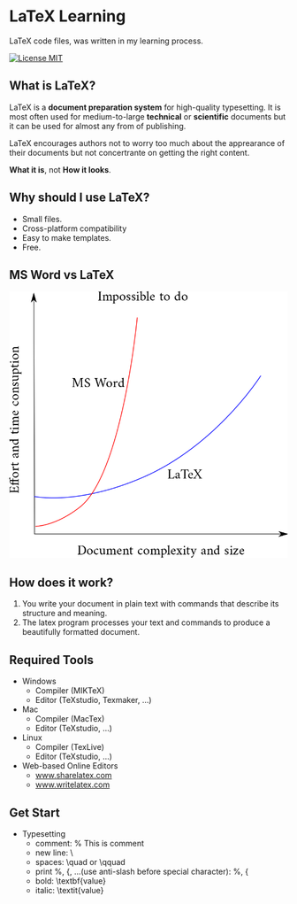 # LaTeX Learning
LaTeX code files, was written in my learning process.

[![License MIT](https://img.shields.io/badge/license-MIT-blue.svg)](LICENSE)

## What is LaTeX?
LaTeX is a **document preparation system** for high-quality typesetting. It is most often used for medium-to-large **technical** or **scientific** documents but it can be used for almost any from of publishing.

LaTeX encourages authors not to worry too much about the apprearance of their documents but not concertrante on getting the right content.

**What it is**, not **How it looks**.

## Why should I use LaTeX?
* Small files.
* Cross-platform compatibility
* Easy to make templates.
* Free.

## MS Word vs LaTeX
![word vs latex](screenshots/latexvsword.png)

## How does it work?
1. You write your document in plain text with commands that describe its structure and meaning.
2. The latex program processes your text and commands to produce a beautifully formatted document.

## Required Tools
* Windows
  * Compiler (MIKTeX)
  * Editor (TeXstudio, Texmaker, ...)
* Mac
  * Compiler (MacTex)
  * Editor (TeXstudio, ...)
* Linux
  * Compiler (TexLive)
  * Editor (TeXstudio, ...)
* Web-based Online Editors
  * www.sharelatex.com
  * www.writelatex.com

## Get Start
* Typesetting
  * comment: % This is comment
  * new line: \\
  * spaces: \quad or \qquad
  * print %, {, ...(use anti-slash before special character): \%, \{
  * bold: \textbf{value}
  * italic: \textit{value}
